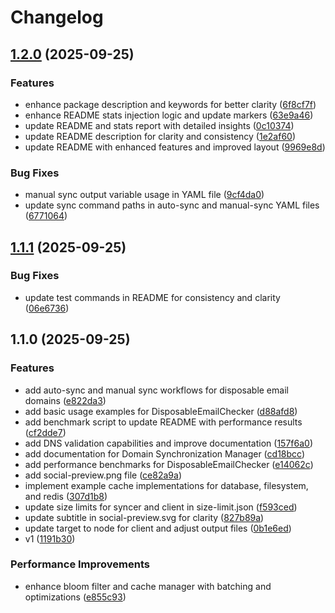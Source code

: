 # Changelog

## [1.2.0](https://github.com/ali-master/disposable-email-domains/compare/1.1.1...1.2.0) (2025-09-25)

### Features

* enhance package description and keywords for better clarity ([6f8cf7f](https://github.com/ali-master/disposable-email-domains/commit/6f8cf7fe17274f1b6ee2c2d875147f3b06472e21))
* enhance README stats injection logic and update markers ([63e9a46](https://github.com/ali-master/disposable-email-domains/commit/63e9a465ce48925dd62f5c4eb686ac1e149768a8))
* update README and stats report with detailed insights ([0c10374](https://github.com/ali-master/disposable-email-domains/commit/0c10374c1e4f0563e21c17ac2d5dc42fe7af749e))
* update README description for clarity and consistency ([1e2af60](https://github.com/ali-master/disposable-email-domains/commit/1e2af6005a75917ceec6838297bd6fe9b22f583a))
* update README with enhanced features and improved layout ([9969e8d](https://github.com/ali-master/disposable-email-domains/commit/9969e8d093ceeb788fc557217d07a14419d3640a))

### Bug Fixes

* manual sync output variable usage in YAML file ([9cf4da0](https://github.com/ali-master/disposable-email-domains/commit/9cf4da0774891393fa68b7b460ebcd0cb9e2ddc5))
* update sync command paths in auto-sync and manual-sync YAML files ([6771064](https://github.com/ali-master/disposable-email-domains/commit/67710642d4363d853be4fa19ac52a28b9fc3c2cb))

## [1.1.1](https://github.com/ali-master/disposable-email-domains/compare/1.1.0...1.1.1) (2025-09-25)

### Bug Fixes

* update test commands in README for consistency and clarity ([06e6736](https://github.com/ali-master/disposable-email-domains/commit/06e67363557ace4649fd6745887fcce9c4529112))

## 1.1.0 (2025-09-25)

### Features

* add auto-sync and manual sync workflows for disposable email domains ([e822da3](https://github.com/ali-master/disposable-email-domains/commit/e822da3cf3168ac62396e42774d2a8cce0a3a234))
* add basic usage examples for DisposableEmailChecker ([d88afd8](https://github.com/ali-master/disposable-email-domains/commit/d88afd8dc984698779619baa92e6d7327a6a7038))
* add benchmark script to update README with performance results ([cf2dde7](https://github.com/ali-master/disposable-email-domains/commit/cf2dde766ca4d7dc3b3276211f50e647680fb364))
* add DNS validation capabilities and improve documentation ([157f6a0](https://github.com/ali-master/disposable-email-domains/commit/157f6a06ed6765f3e77228c1581fce856a9447f4))
* add documentation for Domain Synchronization Manager ([cd18bcc](https://github.com/ali-master/disposable-email-domains/commit/cd18bcce2619cef4258f5bd422954fb073c116d0))
* add performance benchmarks for DisposableEmailChecker ([e14062c](https://github.com/ali-master/disposable-email-domains/commit/e14062ca29fbd94e68f4cf2eaf148f3c06a1c502))
* add social-preview.png file ([ce82a9a](https://github.com/ali-master/disposable-email-domains/commit/ce82a9ae19f8f383f442533d5e6bb14e82e6f73f))
* implement example cache implementations for database, filesystem, and redis ([307d1b8](https://github.com/ali-master/disposable-email-domains/commit/307d1b86025c2d1ce547fcfedf2ca6dc81ce159f))
* update size limits for syncer and client in size-limit.json ([f593ced](https://github.com/ali-master/disposable-email-domains/commit/f593ced47b86b7af74d1b24e4f7015baf58aae24))
* update subtitle in social-preview.svg for clarity ([827b89a](https://github.com/ali-master/disposable-email-domains/commit/827b89a16c0caa212d0a99d9767a122cc928e362))
* update target to node for client and adjust output files ([0b1e6ed](https://github.com/ali-master/disposable-email-domains/commit/0b1e6ed970697ffa7a81911e09c0dd0d17624397))
* v1 ([1191b30](https://github.com/ali-master/disposable-email-domains/commit/1191b3058abd36fa97ad2f5675eb464b435ecfbd))

### Performance Improvements

* enhance bloom filter and cache manager with batching and optimizations ([e855c93](https://github.com/ali-master/disposable-email-domains/commit/e855c93e3be0c2634b2e12cfd2073739a0eb33d0))
